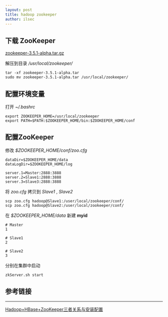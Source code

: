 ```yaml
---
layout: post
title: hadoop zookeeper
author: ilsec
---
```


## 下载 ZooKeeper

[zookeeper-3.5.1-alpha.tar.gz](http://apache.fayea.com/zookeeper/zookeeper-3.5.1-alpha/zookeeper-3.5.1-alpha.tar.gz)

解压到目录 */usr/local/zookeeper/*

```
tar -xf zookeeper-3.5.1-alpha.tar
sudo mv zookeeper-3.5.1-alpha.tar /usr/local/zookeeper/
```

## 配置环境变量

打开 *~/.bashrc*

```
export ZOOKEEPER_HOME=/usr/local/zookeeper
export PATH=$PATH:$ZOOKEEPER_HOME/bin:$ZOOKEEPER_HOME/conf
```

## 配置ZooKeeper

修改 *$ZOOKEEPER_HOME/conf/zoo.cfg*

```
dataDir=$ZOOKEEPER_HOME/data
dataLogDir=$ZOOKEEPER_HOME/log

server.1=Master:2888:3888
server.2=Slave1:2888:3888
server.3=Slave3:2888:3888
```

将 *zoo.cfg* 拷贝到 *Slave1* , *Slave2*

```
scp zoo.cfg hadoop@Slave1:/user/local/zookeeper/conf/
scp zoo.cfg hadoop@Slave2:/user/local/zookeeper/conf/
```

在 *$ZOOKEEPER_HOME/data* 新建 **myid**

```
# Master
1

# Slave1
2

# Slave2
3
```

分别在集群中启动

```
zkServer.sh start
```

## 参考链接
---

[Hadoop+HBase+ZooKeeper三者关系与安装配置](http://edu.dataguru.cn/thread-241488-1-1.html)

